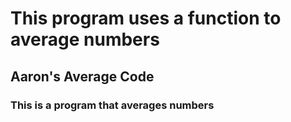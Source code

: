 This program uses a function to average numbers 
=====================================================

## Aaron's Average Code

### This is a program that averages numbers

